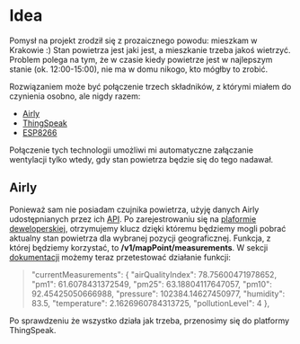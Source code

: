 # Idea

Pomysł na projekt zrodził się z prozaicznego powodu: mieszkam w Krakowie :) Stan powietrza jest jaki jest, a mieszkanie trzeba jakoś wietrzyć. Problem polega na tym, że w czasie kiedy powietrze jest w najlepszym stanie (ok. 12:00-15:00), nie ma w domu nikogo, kto mógłby to zrobić. 

Rozwiązaniem może być połączenie trzech składników, z którymi miałem do czynienia osobno, ale nigdy razem:
* [Airly](https://airly.eu/pl)
* [ThingSpeak](https://thingspeak.com)
* [ESP8266](https://en.wikipedia.org/wiki/ESP8266)

Połączenie tych technologii umożliwi mi automatyczne załączanie wentylacji tylko wtedy, gdy stan powietrza będzie się do tego nadawał.

## Airly

Ponieważ sam nie posiadam czujnika powietrza, użyję danych Airly udostępnianych przez ich [API](https://airly.eu/pl/api/). Po zarejestrowaniu się na [plaformie deweloperskiej](https://developer.airly.eu/), otrzymujemy klucz dzięki któremu będziemy mogli pobrać aktualny stan powietrza dla wybranej pozycji geograficznej. Funkcja, z której będziemy korzystać, to **/v1/mapPoint/measurements**. W sekcji [dokumentacji](https://developer.airly.eu/docs) możemy teraz przetestować działanie funkcji:

> "currentMeasurements": {
>     "airQualityIndex": 78.75600471978652,
>     "pm1": 61.6078431372549,
>     "pm25": 63.18804117647057,
>     "pm10": 92.45425050666988,
>     "pressure": 102384.14627450977,
>     "humidity": 83.5,
>     "temperature": 2.1626960784313725,
>     "pollutionLevel": 4
>   },

Po sprawdzeniu że wszystko działa jak trzeba, przenosimy się do platformy ThingSpeak.
